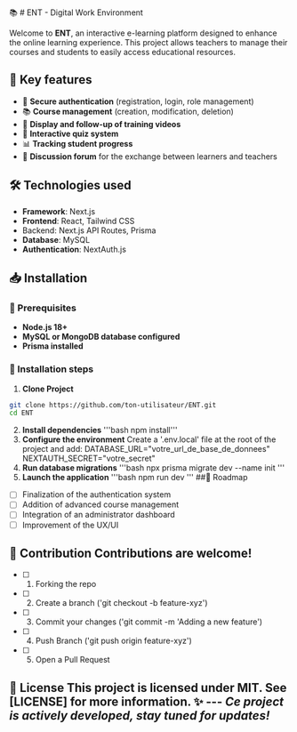 📚 # ENT - Digital Work Environment

Welcome to **ENT**, an interactive e-learning platform designed to enhance the online learning experience. This project allows teachers to manage their courses and students to easily access educational resources.

## 🚀 Key features

- 🔐 **Secure authentication** (registration, login, role management)
- 📚 **Course management** (creation, modification, deletion)
- 🎥 **Display and follow-up of training videos**
- 📝 **Interactive quiz system**
- 📊 **Tracking student progress**
- 💬 **Discussion forum** for the exchange between learners and teachers

## 🛠️ Technologies used

- **Framework**: Next.js
- **Frontend**: React, Tailwind CSS
- Backend: Next.js API Routes, Prisma
- **Database**: MySQL
- **Authentication**: NextAuth.js

## 📥 Installation

### 📌 Prerequisites

- **Node.js 18+**
- **MySQL or MongoDB database configured**
- **Prisma installed**

### 🔧 Installation steps

1. **Clone Project**

```bash
git clone https://github.com/ton-utilisateur/ENT.git
cd ENT
```
2. **Install dependencies**
    '''bash npm install'''
3. **Configure the environment**
   Create a '.env.local' file at the root of the project and add:
   DATABASE_URL="votre_url_de_base_de_donnees"
NEXTAUTH_SECRET="votre_secret"
4. **Run database migrations**
   '''bash npx prisma migrate dev --name init '''
5. **Launch the application**
  '''bash npm run dev '''
##📅 Roadmap
 - [ ] Finalization of the authentication system
 - [ ] Addition of advanced course management
 - [ ] Integration of an administrator dashboard
 - [ ] Improvement of the UX/UI
## 🤝 Contribution Contributions are welcome!
 - [ ] 1. Forking the repo
 - [ ] 2. Create a branch ('git checkout -b feature-xyz')
 - [ ] 3. Commit your changes ('git commit -m 'Adding a new feature')
 - [ ] 4. Push Branch ('git push origin feature-xyz')
 - [ ] 5. Open a Pull Request
## 📜 License This project is licensed under MIT. See [LICENSE] for more information. ✨ --- _Ce project is actively developed, stay tuned for updates!_
